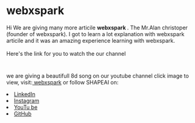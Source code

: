 # webxspark
Hi We are giving many more articile <b> webxspark
</b>.
The  Mr.Alan christoper (founder of webxspark). I got to
learn a lot explanation with webxspark articile and it was an amazing experience learning with webxspark.
<br><br>Here's the link for you to watch the our channel<br>
<a href="https://www.youtube.com/channel/UCkFKKjMyRu1yC8_AknH0qzg"> <img src="https://web.whatsapp.com/pp?e=https%3A%2F%2Fpps.whatsapp.net%2Fv%2Ft61.24694-24%2F212106786_298317868746070_1310120802868150823_n.jpg%3Fccb%3D11-4%26oh%3D36ec1b5e98e5c6587fcfec0d80963957%26oe%3D60E384CC&t=l&u=919176097404-1625220644%40g.us&i=1625220646&n=CND6KiO9EAcdTqBLosrOItghgFJIu5ZZiQ08SK90%2BTM%3D" style="width: 10px;"> </a>



<br>we are giving a beautifull 8d song on our youtube channel click image to view, visit:<a href="http://webxspark.000webhostapp.com/" target="__blank">
webxspark</a>
or follow SHAPEAI on:
<li><a href=
"#">LinkedIn</a>
<li><a href=
"https://www.instagram.com/webxspark/">Instagram</a>
<li><a
href=
"https://www.youtube.com/channel/UCkFKKjMyRu1yC8_AknH0qzg">YouTu
be</a>
<li><a href=
"https://github.com/webxspark">GitHub</a>
